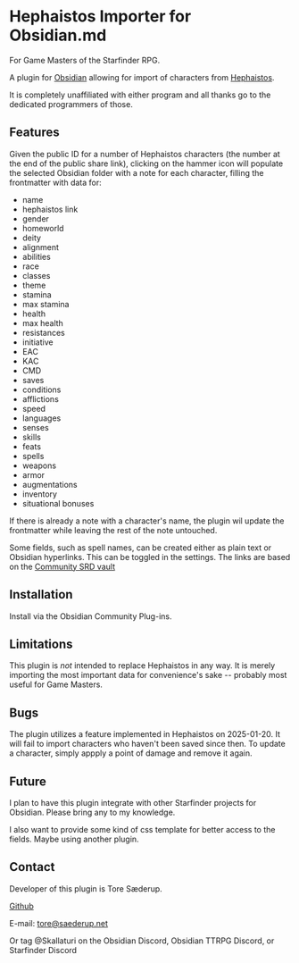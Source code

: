 # Hephaistos Importer for Obsidian.md

For Game Masters of the Starfinder RPG.

A plugin for [Obsidian](https://obsidian.md) allowing for import of characters from [Hephaistos](https://hephaistos.online).

It is completely unaffiliated with either program and all thanks go to the dedicated programmers of those.

## Features

Given the public ID for a number of Hephaistos characters (the number at the end of the public share link), clicking on the hammer icon will populate the selected Obsidian folder with a note for each character, filling the frontmatter with data for:

-   name
-   hephaistos link
-   gender
-   homeworld
-   deity
-   alignment
-   abilities
-   race
-   classes
-   theme
-   stamina
-   max stamina
-   health
-   max health
-   resistances
-   initiative
-   EAC
-   KAC
-   CMD
-   saves
-   conditions
-   afflictions
-   speed
-   languages
-   senses
-   skills
-   feats
-   spells
-   weapons
-   armor
-   augmentations
-   inventory
-   situational bonuses

If there is already a note with a character's name, the plugin wil update the frontmatter while leaving the rest of the note untouched.

Some fields, such as spell names, can be created either as plain text or Obsidian hyperlinks. This can be toggled in the settings. The links are based on the [Community SRD vault](https://github.com/Obsidian-TTRPG-Community/Starfinder-SRD-Markdown)

## Installation

Install via the Obsidian Community Plug-ins.

## Limitations

This plugin is _not_ intended to replace Hephaistos in any way. It is merely importing the most important data for convenience's sake -- probably most useful for Game Masters.

## Bugs

The plugin utilizes a feature implemented in Hephaistos on 2025-01-20. It will fail to import characters who haven't been saved since then. To update a character, simply appply a point of damage and remove it again.

## Future

I plan to have this plugin integrate with other Starfinder projects for Obsidian. Please bring any to my knowledge.

I also want to provide some kind of css template for better access to the fields. Maybe using another plugin.

## Contact

Developer of this plugin is Tore Sæderup.

[Github](https://github.com/Skallaturi/hephaistos-importer)

E-mail: tore@saederup.net

Or tag @Skallaturi on the Obsidian Discord, Obsidian TTRPG Discord, or Starfinder Discord
